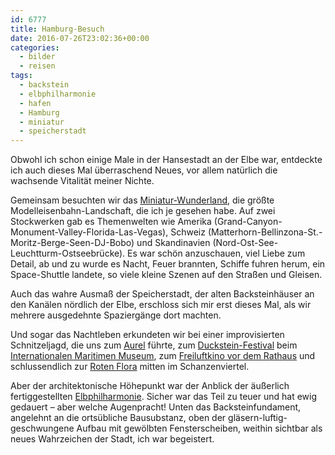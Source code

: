 ```yaml
---
id: 6777
title: Hamburg-Besuch
date: 2016-07-26T23:02:36+00:00
categories:
  - bilder
  - reisen
tags:
  - backstein
  - elbphilharmonie
  - hafen
  - Hamburg
  - miniatur
  - speicherstadt
---
```

Obwohl ich schon einige Male in der Hansestadt an der Elbe war, entdeckte ich auch dieses Mal überraschend Neues, vor allem natürlich die wachsende Vitalität meiner Nichte. 

Gemeinsam besuchten wir das <a href="http://www.miniatur-wunderland.de/" title="Miniatur-Wunderland" target="_blank">Miniatur-Wunderland</a>, die größte Modelleisenbahn-Landschaft, die ich je gesehen habe. Auf zwei Stockwerken gab es Themenwelten wie Amerika (Grand-Canyon-Monument-Valley-Florida-Las-Vegas), Schweiz (Matterhorn-Bellinzona-St.-Moritz-Berge-Seen-DJ-Bobo) und Skandinavien (Nord-Ost-See-Leuchtturm-Ostseebrücke). Es war schön anzuschauen, viel Liebe zum Detail, ab und zu wurde es Nacht, Feuer brannten, Schiffe fuhren herum, ein Space-Shuttle landete, so viele kleine Szenen auf den Straßen und Gleisen. 

Auch das wahre Ausmaß der Speicherstadt, der alten Backsteinhäuser an den Kanälen nördlich der Elbe, erschloss sich mir erst dieses Mal, als wir mehrere ausgedehnte Spaziergänge dort machten. 

Und sogar das Nachtleben erkundeten wir bei einer improvisierten Schnitzeljagd, die uns zum <a href="https://www.tripadvisor.ch/Restaurant_Review-g187331-d2693948-Reviews-Aurel-Hamburg.html" title="Aurel (Tripadvisor)" target="_blank">Aurel</a> führte, zum <a href="http://www.hamburg.de/festival/2380656/duckstein-festival/" title="Duckstein-Festival" target="_blank">Duckstein-Festival</a> beim <a href="http://www.imm-hamburg.de/" title="Internationales Maritimes Museum Hamburg" target="_blank">Internationalen Maritimen Museum</a>, zum <a href="http://www.freiluftkino-hamburg.de/" title="Freiluftkino Hamburg" target="_blank">Freiluftkino vor dem Rathaus</a> und schlussendlich zur <a href="https://de.wikipedia.org/wiki/Rote_Flora" title="Rote Flora" target="_blank">Roten Flora</a> mitten im Schanzenviertel. 

Aber der architektonische Höhepunkt war der Anblick der äußerlich fertiggestellten <a href="https://www.elbphilharmonie.de/de/" title="Elbphilharmonie" target="_blank">Elbphilharmonie</a>. Sicher war das Teil zu teuer und hat ewig gedauert &ndash; aber welche Augenpracht! Unten das Backsteinfundament, angelehnt an die ortsübliche Bausubstanz, oben der gläsern-luftig-geschwungene Aufbau mit gewölbten Fensterscheiben, weithin sichtbar als neues Wahrzeichen der Stadt, ich war begeistert.